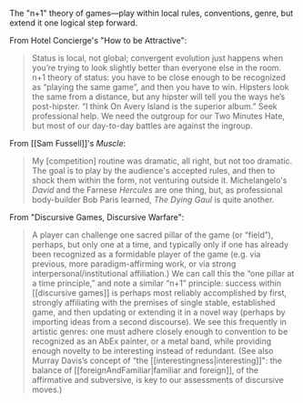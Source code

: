 The "n+1" theory of games—play within local rules, conventions, genre, but extend it one logical step forward. 

From Hotel Concierge's "How to be Attractive":

> Status is local, not global; convergent evolution just happens when you’re trying to look slightly better than everyone else in the room. n+1 theory of status: you have to be close enough to be recognized as “playing the same game”, and then you have to win. Hipsters look the same from a distance, but any hipster will tell you the ways he’s post-hipster. “I think On Avery Island is the superior album.” Seek professional help. We need the outgroup for our Two Minutes Hate, but most of our day-to-day battles are against the ingroup. 

From [[Sam Fussell]]'s _Muscle_:

> My [competition] routine was dramatic, all right, but not too dramatic. The goal is to play by the audience's accepted rules, and then to shock them within the form, not venturing outside it. Michelangelo's _David_ and the Farnese _Hercules_ are one thing, but, as professional body-builder Bob Paris learned, _The Dying Gaul_ is quite another.

From "Discursive Games, Discursive Warfare":

> A player can challenge one sacred pillar of the game (or “field”), perhaps, but only one at a time, and typically only if one has already been recognized as a formidable player of the game (e.g. via previous, more paradigm-affirming work, or via strong interpersonal/institutional affiliation.) We can call this the “one pillar at a time principle,” and note a similar “n+1” principle: success within [[discursive games]] is perhaps most reliably accomplished by first, strongly affiliating with the premises of single stable, established game, and then updating or extending it in a novel way (perhaps by importing ideas from a second discourse). We see this frequently in artistic genres: one must adhere closely enough to convention to be recognized as an AbEx painter, or a metal band, while providing enough novelty to be interesting instead of redundant. (See also Murray Davis’s concept of “the [[interestingness|interesting]]": the balance of [[foreignAndFamiliar|familiar and foreign]], of the affirmative and subversive, is key to our assessments of discursive moves.)